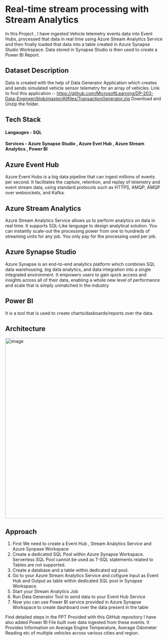 # Real-time stream processing with Stream Analytics

In this Project , I have ingested Vehicle telemetry events data into Event Hubs, processed that data in real time using Azure Stream Analytics Service and then finally loaded that data into a table created in Azure Synapse Studio Workspace. Data stored in Synapse Studio is then used to create a Power BI Report.

## Dataset Description
Data is created with the help of Data Generator Application which creates and sends simulated vehicle sensor telemetry for an array of vehicles.
Link to find this application :- https://github.com/MicrosoftLearning/DP-203-Data-Engineer/blob/master/Allfiles/TransactionGenerator.zip
Download and Unzip the folder.

## Tech Stack
   #### Langauges - SQL
   #### Services - Azure Synapse Studio , Azure Evet Hub , Azure Stream Analytics , Power BI

## Azure Event Hub
Azure Event Hubs is a big data pipeline that can ingest millions of events per second. It facilitates the capture, retention, and replay of telemetry and event stream data, using standard protocols such as HTTPS, AMQP, AMQP over websockets, and Kafka. 

## Azure Stream Analytics
Azure Stream Analytics Service allows us to perform analytics on data in real time. It supports SQL-Like language to design analytical solution. You can instantly scale-out the processing power from one to hundreds of streaming units for any job. You only pay for the processing used per job.

## Azure Synapse Studio
Azure Synapse is an end-to-end analytics platform which combines SQL data warehousing, big data analytics, and data integration into a single integrated environment. It empowers users to gain quick access and insights across all of their data, enabling a whole new level of performance and scale that is simply unmatched in the industry.

## Power BI
It is a tool that is used to create charts/dasboards/reports over the data.

## Architecture

<img width="578" alt="image" src="https://github.com/crazylot/Telemetry-Data-Processing-With-Azure/assets/63306186/3f58c647-2932-49ae-b8d4-485f05f07809">

## Approach

1. First We need to create a Event Hub , Stream Analytics Service and Azure Synpase Workspace
2. Create a dedicated SQL Pool within Azure Synapse Workspace. Serverless SQL Pool cannot be used as T-SQL statements related to Tables are not supported.
3. Create a database and a table within dedicated sql pool.
4. Go to your Azure Stream Analytics Service and cofigure Input as Event Hub and Output as table within dedicated SQL pool in Synapse Workspace.
5. Start your Stream Analytics Job
6. Run Data Generator Tool to send data to your Event Hub Service
7. Now you can use Power BI service provided in Azure Synapse Workspace to create dashboard over the data present in the table

Find detailed steps in the PPT Provided with this GitHub repository
I have also added Power BI File built over data ingested from these events. It Provides Information on Average Engine Temperature, Average Odometer Reading etc of multiple vehicles across various cities and region.

